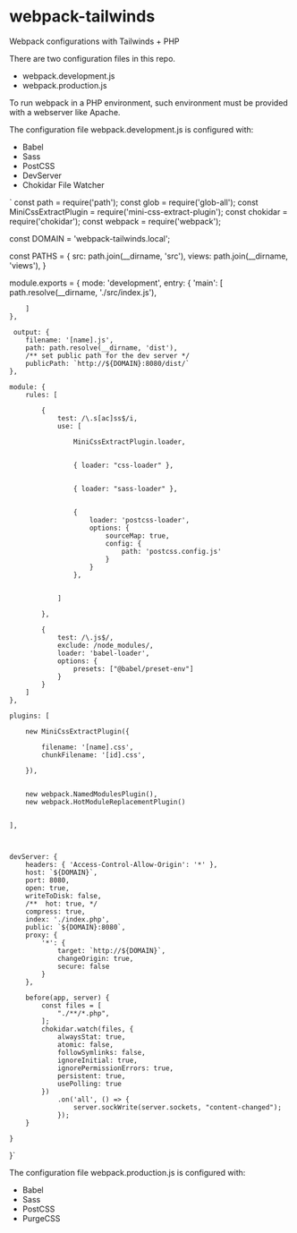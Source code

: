# webpack-tailwinds


Webpack configurations with Tailwinds + PHP

There are two configuration files in this repo. 

- webpack.development.js
- webpack.production.js


To run webpack in a PHP environment, such environment must be provided with a webserver like Apache.

The  configuration file webpack.development.js is configured with:

- Babel
- Sass
- PostCSS
- DevServer
- Chokidar File Watcher



`
const path = require('path');
const glob = require('glob-all');
const MiniCssExtractPlugin = require('mini-css-extract-plugin');
const chokidar = require('chokidar');
const webpack = require('webpack');


const DOMAIN = 'webpack-tailwinds.local';

const PATHS = {
    src: path.join(__dirname, 'src'),
    views: path.join(__dirname, 'views'),
}

module.exports = {
    mode: 'development',
    entry: {
        'main': [
            path.resolve(__dirname, './src/index.js'),

        ]
    },

     output: {
        filename: '[name].js',
        path: path.resolve(__dirname, 'dist'),
        /** set public path for the dev server */
        publicPath: `http://${DOMAIN}:8080/dist/`
    },

    module: {
        rules: [

            {
                test: /\.s[ac]ss$/i,
                use: [

                    MiniCssExtractPlugin.loader,


                    { loader: "css-loader" },


                    { loader: "sass-loader" },


                    {
                        loader: 'postcss-loader',
                        options: {
                            sourceMap: true,
                            config: {
                                path: 'postcss.config.js'
                            }
                        }
                    },


                ]

            },

            {
                test: /\.js$/,
                exclude: /node_modules/,
                loader: 'babel-loader',
                options: {
                    presets: ["@babel/preset-env"]
                }
            }
        ]
    },

    plugins: [

        new MiniCssExtractPlugin({

            filename: '[name].css',
            chunkFilename: '[id].css',

        }),


        new webpack.NamedModulesPlugin(),
        new webpack.HotModuleReplacementPlugin()


    ],



    devServer: {
        headers: { 'Access-Control-Allow-Origin': '*' },
        host: `${DOMAIN}`,
        port: 8080,
        open: true,
        writeToDisk: false,
        /**  hot: true, */
        compress: true,
        index: './index.php',
        public: `${DOMAIN}:8080`,
        proxy: {
            '*': {
                target: `http://${DOMAIN}`,
                changeOrigin: true,
                secure: false
            }
        },

        before(app, server) {
            const files = [
                "./**/*.php",
            ];
            chokidar.watch(files, {
                alwaysStat: true,
                atomic: false,
                followSymlinks: false,
                ignoreInitial: true,
                ignorePermissionErrors: true,
                persistent: true,
                usePolling: true
            })
                .on('all', () => {
                    server.sockWrite(server.sockets, "content-changed");
                });
        }

    }
}`

The  configuration file webpack.production.js is configured with:

- Babel
- Sass
- PostCSS
- PurgeCSS

